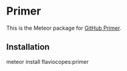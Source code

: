 # Primer

This is the Meteor package for [GitHub Primer](http://primercss.io/).

## Installation

meteor install flaviocopes:primer
